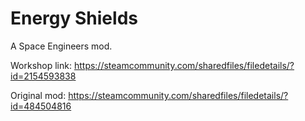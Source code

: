 ﻿# Energy Shields
A Space Engineers mod.

Workshop link: https://steamcommunity.com/sharedfiles/filedetails/?id=2154593838

Original mod: https://steamcommunity.com/sharedfiles/filedetails/?id=484504816
